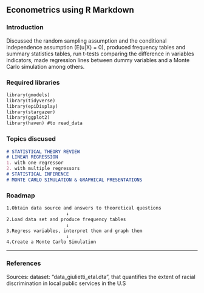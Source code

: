 ## Econometrics using R Markdown

### Introduction

Discussed the random sampling assumption and the conditional independence assumption (E(u|X) = 0), produced frequency tables and summary statistics tables, run t-tests comparing the difference in variables indicators, made regression lines between dummy variables and a Monte Carlo simulation among others.


### Required libraries

```markdown
library(gmodels)
library(tidyverse)
library(epiDisplay)
library(stargazer)
library(ggplot2)
library(haven) #to read_data
```

### Topics discused

````markdown
# STATISTICAL THEORY REVIEW
# LINEAR REGRESSION
1. with one regressor
2. with multiple regressors
# STATISTICAL INFERENCE
# MONTE CARLO SIMULATION & GRAPHICAL PRESENTATIONS
````


### Roadmap

````markdown
1.Obtain data source and answers to theoretical questions
                      ↓
2.Load data set and produce frequency tables
                      ↓
3.Regress variables, interpret them and graph them
                      ↓
4.Create a Monte Carlo Simulation
````
___


### References

Sources: dataset: “data_giulietti_etal.dta”, that quantifies the extent of racial discrimination in local public services in the U.S
